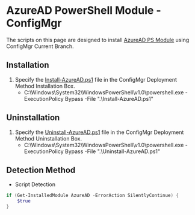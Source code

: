 # AzureAD PowerShell Module - ConfigMgr

The scripts on this page are designed to install [AzureAD PS Module](https://www.powershellgallery.com/packages/AzureAD/) using ConfigMgr Current Branch.

## Installation

1. Specify the [Install-AzureAD.ps1](https://github.com/aentringer/CMAppScripts/raw/master/Microsoft/PSGallery/AzureAD/Install-AzureAD.ps1) file in the ConfigMgr Deployment Method Installation Box.
    * C:\Windows\System32\WindowsPowerShell\v1.0\powershell.exe -ExecutionPolicy Bypass -File ".\Install-AzureAD.ps1"

## Uninstallation

1. Specify the [Uninstall-AzureAD.ps1](https://github.com/aentringer/CMAppScripts/raw/master/Microsoft/PSGallery/AzureAD/Uninstall-AzureAD.ps1) file in the ConfigMgr Deployment Method Uninstallation Box.
    * C:\Windows\System32\WindowsPowerShell\v1.0\powershell.exe -ExecutionPolicy Bypass -File ".\Uninstall-AzureAD.ps1"

## Detection Method

* Script Detection

```PowerShell
if (Get-InstalledModule AzureAD -ErrorAction SilentlyContinue) {
    $true
}
```